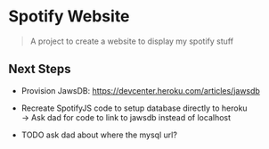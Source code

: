 # Spotify Website

> A project to create a website to display my spotify stuff

## Next Steps

- Provision JawsDB: https://devcenter.heroku.com/articles/jawsdb

- Recreate SpotifyJS code to setup database directly to heroku \
  -> Ask dad for code to link to jawsdb instead of localhost

- TODO ask dad about where the mysql url?
